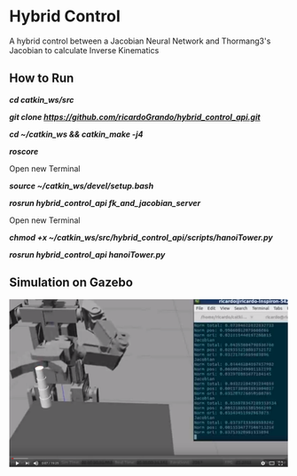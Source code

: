 # Hybrid Control

A hybrid control between a Jacobian Neural Network and Thormang3's Jacobian to calculate Inverse Kinematics

## How to Run

***cd catkin_ws/src***

***git clone https://github.com/ricardoGrando/hybrid_control_api.git***   

***cd ~/catkin_ws && catkin_make -j4***   

***roscore*** 

Open new Terminal

***source ~/catkin_ws/devel/setup.bash***  

***rosrun hybrid_control_api fk_and_jacobian_server***  

Open new Terminal

***chmod +x ~/catkin_ws/src/hybrid_control_api/scripts/hanoiTower.py***  

***rosrun hybrid_control_api hanoiTower.py***  

## Simulation on Gazebo

[![Watch the video](https://github.com/ricardoGrando/hybrid_control_api/blob/master/git_data/video.png)](https://www.youtube.com/watch?v=fLpN4AC5rEA)

